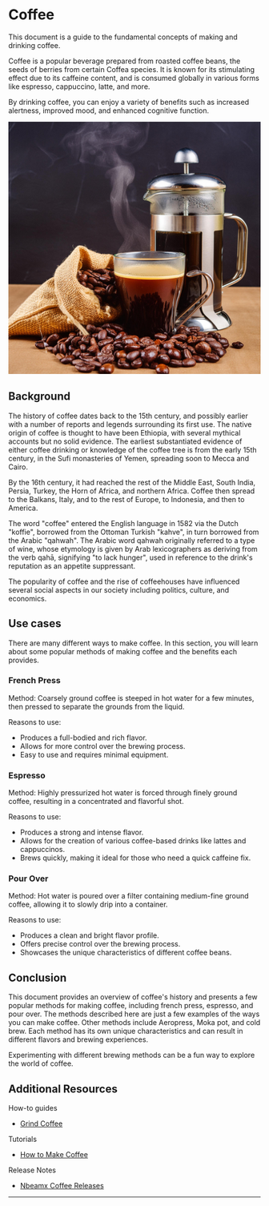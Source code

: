 # Coffee

This document is a guide to the fundamental concepts of making and drinking coffee. 

Coffee is a popular beverage prepared from roasted coffee beans, the seeds of berries from certain Coffea species. It is known for its stimulating effect due to its caffeine content, and is consumed globally in various forms like espresso, cappuccino, latte, and more.

By drinking coffee, you can enjoy a variety of benefits such as increased alertness, improved mood, and enhanced cognitive function.

![An image of a glass mug containing coffee with steam rising from it, next to a bag of coffee beans and a french press](coffee-img.jpg)


## Background

The history of coffee dates back to the 15th century, and possibly earlier with a number of reports and legends surrounding its first use. The native origin of coffee is thought to have been Ethiopia, with several mythical accounts but no solid evidence. The earliest substantiated evidence of either coffee drinking or knowledge of the coffee tree is from the early 15th century, in the Sufi monasteries of Yemen, spreading soon to Mecca and Cairo. 

By the 16th century, it had reached the rest of the Middle East, South India, Persia, Turkey, the Horn of Africa, and northern Africa. Coffee then spread to the Balkans, Italy, and to the rest of Europe, to Indonesia, and then to America. 

The word "coffee" entered the English language in 1582 via the Dutch "koffie", borrowed from the Ottoman Turkish "kahve", in turn borrowed from the Arabic "qahwah". The Arabic word qahwah originally referred to a type of wine, whose etymology is given by Arab lexicographers as deriving from the verb qahā, signifying "to lack hunger", used in reference to the drink's reputation as an appetite suppressant.

The popularity of coffee and the rise of coffeehouses have influenced several social aspects in our society including politics, culture, and economics.

## Use cases

There are many different ways to make coffee. In this section, you will learn about some popular methods of making coffee and the benefits each provides.

### French Press

Method: Coarsely ground coffee is steeped in hot water for a few minutes, then pressed to separate the grounds from the liquid.

Reasons to use:

- Produces a full-bodied and rich flavor.
- Allows for more control over the brewing process.
- Easy to use and requires minimal equipment.

### Espresso

Method: Highly pressurized hot water is forced through finely ground coffee, resulting in a concentrated and flavorful shot.

Reasons to use:

- Produces a strong and intense flavor.
- Allows for the creation of various coffee-based drinks like lattes and cappuccinos.
- Brews quickly, making it ideal for those who need a quick caffeine fix.

### Pour Over

Method: Hot water is poured over a filter containing medium-fine ground coffee, allowing it to slowly drip into a container.

Reasons to use:

- Produces a clean and bright flavor profile.
- Offers precise control over the brewing process.
- Showcases the unique characteristics of different coffee beans.

## Conclusion

This document provides an overview of coffee's history and presents a few popular methods for making coffee, including french press, espresso, and pour over. The methods described here are just a few examples of the ways you can make coffee. Other methods include Aeropress, Moka pot, and cold brew. Each method has its own unique characteristics and can result in different flavors and brewing experiences. 

Experimenting with different brewing methods can be a fun way to explore the world of coffee.

## Additional Resources

How-to guides

- [Grind Coffee](../how-to/grind-coffee.md)

Tutorials

- [How to Make Coffee](../tutorial/example-tutorial.md)

Release Notes

- [Nbeamx Coffee Releases](../release-notes/example-release-notes.md)

---
